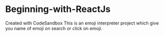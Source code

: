 # Beginning-with-ReactJs
Created with CodeSandbox
This is an emoji interpreter project which give you name of emoji on search or click on emoji.
